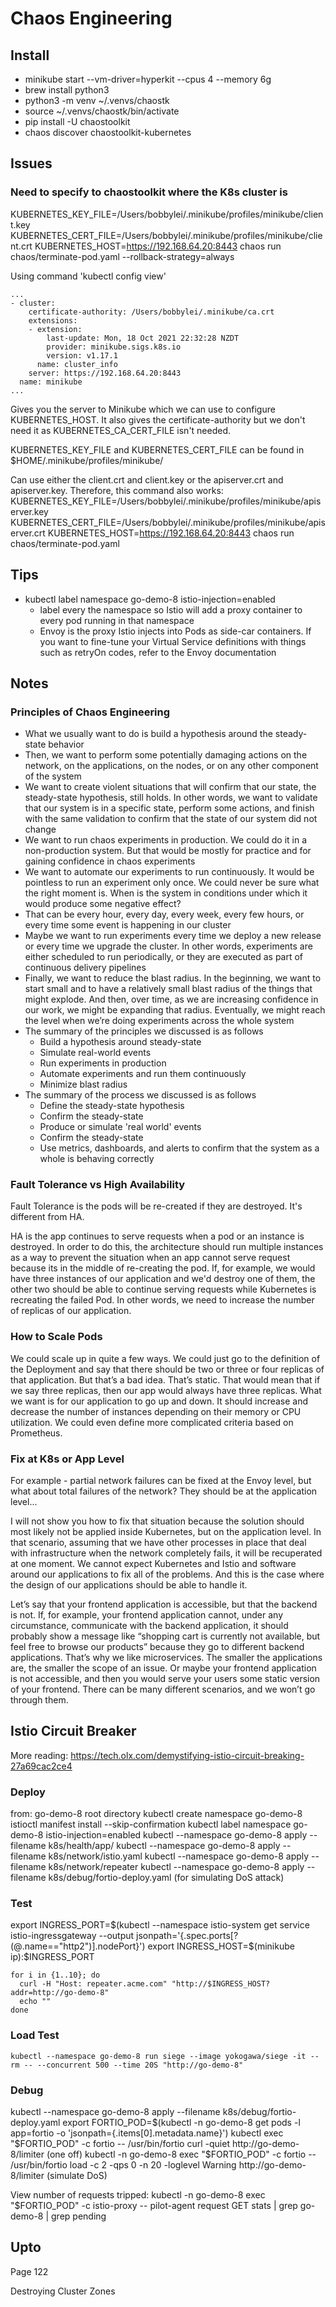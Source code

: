 # Chaos Engineering

## Install
* minikube start --vm-driver=hyperkit --cpus 4 --memory 6g
* brew install python3
* python3 -m venv ~/.venvs/chaostk
* source  ~/.venvs/chaostk/bin/activate
* pip install -U chaostoolkit
* chaos discover chaostoolkit-kubernetes

## Issues
### Need to specify to chaostoolkit where the K8s cluster is
KUBERNETES_KEY_FILE=/Users/bobbylei/.minikube/profiles/minikube/client.key KUBERNETES_CERT_FILE=/Users/bobbylei/.minikube/profiles/minikube/client.crt KUBERNETES_HOST=https://192.168.64.20:8443 chaos run chaos/terminate-pod.yaml --rollback-strategy=always

Using command 'kubectl config view'
```
...
- cluster:
    certificate-authority: /Users/bobbylei/.minikube/ca.crt
    extensions:
    - extension:
        last-update: Mon, 18 Oct 2021 22:32:28 NZDT
        provider: minikube.sigs.k8s.io
        version: v1.17.1
      name: cluster_info
    server: https://192.168.64.20:8443
  name: minikube
...
```

Gives you the server to Minikube which we can use to configure KUBERNETES_HOST. It also gives the certificate-authority but we don't need it as KUBERNETES_CA_CERT_FILE isn't needed.

KUBERNETES_KEY_FILE and KUBERNETES_CERT_FILE can be found in $HOME/.minikube/profiles/minikube/

Can use either the client.crt and client.key or the apiserver.crt and apiserver.key. Therefore, this command also works:
KUBERNETES_KEY_FILE=/Users/bobbylei/.minikube/profiles/minikube/apiserver.key KUBERNETES_CERT_FILE=/Users/bobbylei/.minikube/profiles/minikube/apiserver.crt KUBERNETES_HOST=https://192.168.64.20:8443 chaos run chaos/terminate-pod.yaml

## Tips
* kubectl label namespace go-demo-8 istio-injection=enabled
  * label every the namespace so Istio will add a proxy container to every pod running in that namespace
  * Envoy is the proxy Istio injects into Pods as side-car containers. If you want to fine-tune your Virtual Service definitions with things such as retryOn codes, refer to the Envoy documentation

## Notes
### Principles of Chaos Engineering
* What we usually want to do is build a hypothesis around the steady-state behavior
* Then, we want to perform some potentially damaging actions on the network, on the applications, on the nodes, or on any other component of the system
* We want to create violent situations that will confirm that our state, the steady-state hypothesis, still holds. In other words, we want to validate that our system is in a specific state, perform some actions, and finish with the same validation to confirm that the state of our system did not change
* We want to run chaos experiments in production. We could do it in a non-production system. But that would be mostly for practice and for gaining confidence in chaos experiments
* We want to automate our experiments to run continuously. It would be pointless to run an experiment only once. We could never be sure what the right moment is. When is the system in conditions under which it would produce some negative effect?
* That can be every hour, every day, every week, every few hours, or every time some event is happening in our cluster
* Maybe we want to run experiments every time we deploy a new release or every time we upgrade the cluster. In other words, experiments are either scheduled to run periodically, or they are executed as part of continuous delivery pipelines
* Finally, we want to reduce the blast radius. In the beginning, we want to start small and to have a relatively small blast radius of the things that might explode. And then, over time, as we are increasing confidence in our work, we might be expanding that radius. Eventually, we might reach the level when we’re doing experiments across the whole system
* The summary of the principles we discussed is as follows
  * Build a hypothesis around steady-state
  * Simulate real-world events
  * Run experiments in production
  * Automate experiments and run them continuously
  * Minimize blast radius
* The summary of the process we discussed is as follows
  * Define the steady-state hypothesis
  * Confirm the steady-state
  * Produce or simulate 'real world' events
  * Confirm the steady-state
  * Use metrics, dashboards, and alerts to confirm that the system as a whole is behaving correctly

### Fault Tolerance vs High Availability
Fault Tolerance is the pods will be re-created if they are destroyed. It's different from HA.

HA is the app continues to serve requests when a pod or an instance is destroyed. In order to do this, the architecture should run multiple instances as a way to prevent the situation when an app cannot serve request because its in the middle of re-creating the pod. If, for example, we would have three instances of our application and we'd destroy one of them, the other two should be able to continue serving requests while Kubernetes is recreating the failed Pod. In other words, we need to increase the number of replicas of our application.

### How to Scale Pods
We could scale up in quite a few ways. We could just go to the definition of the Deployment and say that there should be two or three or four replicas of that application. But that’s a bad idea. That’s static. That would mean that if we say three replicas, then our app would always have three replicas. What we want is for our application to go up and down. It should increase and decrease the number of instances depending on their memory or CPU utilization. We could even define more complicated criteria based on Prometheus.

### Fix at K8s or App Level
For example - partial network failures can be fixed at the Envoy level, but what about total failures of the network? They should be at the application level...

I will not show you how to fix that situation because the solution should most likely not be applied inside Kubernetes, but on the application level. In that scenario, assuming that we have other processes in place that deal with infrastructure when the network completely fails, it will be recuperated at one moment. We cannot expect Kubernetes and Istio and software around our applications to fix all of the problems. And this is the case where the design of our applications should be able to handle it.

Let’s say that your frontend application is accessible, but that the backend is not. If, for example, your frontend application cannot, under any circumstance, communicate with the backend application, it should probably show a message like “shopping cart is currently not available, but feel free to browse our products” because they go to different backend applications. That’s why we like microservices. The smaller the applications are, the smaller the scope of an issue. Or maybe your frontend application is not accessible, and then you would serve your users some static version of your frontend. There can be many different scenarios, and we won’t go through them.

## Istio Circuit Breaker
More reading: https://tech.olx.com/demystifying-istio-circuit-breaking-27a69cac2ce4

### Deploy
from: go-demo-8 root directory
kubectl create namespace go-demo-8
istioctl manifest install --skip-confirmation
kubectl label namespace go-demo-8 istio-injection=enabled
kubectl --namespace go-demo-8 apply --filename k8s/health/app/
kubectl --namespace go-demo-8 apply --filename k8s/network/istio.yaml
kubectl --namespace go-demo-8 apply --filename k8s/network/repeater
kubectl --namespace go-demo-8 apply --filename k8s/debug/fortio-deploy.yaml (for simulating DoS attack)

### Test
export INGRESS_PORT=$(kubectl --namespace istio-system get service istio-ingressgateway --output jsonpath='{.spec.ports[?(@.name=="http2")].nodePort}')
export INGRESS_HOST=$(minikube ip):$INGRESS_PORT

```
for i in {1..10}; do
  curl -H "Host: repeater.acme.com" "http://$INGRESS_HOST?addr=http://go-demo-8"
  echo ""
done
```

### Load Test
```
kubectl --namespace go-demo-8 run siege --image yokogawa/siege -it --rm -- --concurrent 500 --time 20S "http://go-demo-8"
```

### Debug
kubectl --namespace go-demo-8 apply --filename k8s/debug/fortio-deploy.yaml
export FORTIO_POD=$(kubectl -n go-demo-8 get pods -l app=fortio -o 'jsonpath={.items[0].metadata.name}')
kubectl exec "$FORTIO_POD" -c fortio -- /usr/bin/fortio curl -quiet http://go-demo-8/limiter (one off)
kubectl -n go-demo-8 exec "$FORTIO_POD" -c fortio -- /usr/bin/fortio load -c 2 -qps 0 -n 20 -loglevel Warning http://go-demo-8/limiter (simulate DoS)

View number of requests tripped:
kubectl -n go-demo-8 exec "$FORTIO_POD" -c istio-proxy -- pilot-agent request GET stats | grep go-demo-8 | grep pending


## Upto
Page 122

Destroying Cluster Zones
